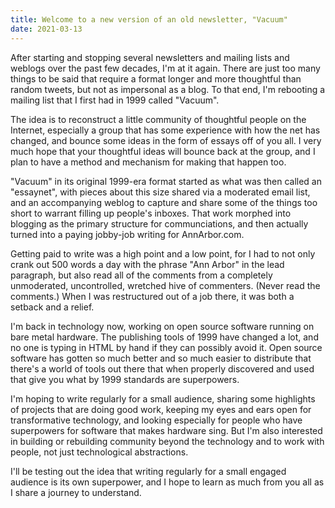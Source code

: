 ```yaml
---
title: Welcome to a new version of an old newsletter, "Vacuum"
date: 2021-03-13
---
```

After starting and stopping several newsletters and mailing lists and
weblogs over the past few decades, I'm at it again.  There are just too
many things to be said that require a format longer and more thoughtful
than random tweets, but not as impersonal as a blog. To that end, I'm
rebooting a mailing list that I first had in 1999 called "Vacuum".

The idea is to reconstruct a little community of thoughtful people
on the Internet, especially a group that has some experience with
how the net has changed, and bounce some ideas in the form of essays
off of you all. I very much hope that your thoughtful ideas will
bounce back at the group, and I plan to have a method and mechanism
for making that happen too.

"Vacuum" in its original 1999-era format started as what was then
called an "essaynet", with pieces about this size shared via a moderated
email list, and an accompanying weblog to capture and share some
of the things too short to warrant filling up people's inboxes.
That work morphed into blogging as the primary structure for
communciations, and then actually turned into a paying jobby-job
writing for AnnArbor.com.

Getting paid to write was a high point and a low point, for I had
to not only crank out 500 words a day with the phrase "Ann Arbor"
in the lead paragraph, but also read all of the comments from
a completely unmoderated, uncontrolled, wretched hive of commenters.
(Never read the comments.) When I was restructured out of a job there,
it was both a setback and a relief.

I'm back in technology now, working on open source software running
on bare metal hardware. The publishing tools of 1999 have changed
a lot, and no one is typing in HTML by hand if they can possibly
avoid it. Open source software has gotten so much better and so
much easier to distribute that there's a world of tools out there
that when properly discovered and used that give you what by
1999 standards are superpowers.

I'm hoping to write regularly for a small audience, sharing some
highlights of projects that are doing good work, keeping my eyes
and ears open for transformative technology, and looking especially
for people who have superpowers for software that makes hardware sing.
But I'm also interested in building or rebuilding community beyond
the technology and to work with people, not just technological
abstractions.

I'll be testing out the idea that writing regularly for a small engaged
audience is its own superpower, and I hope to learn as much from you
all as I share a journey to understand.

